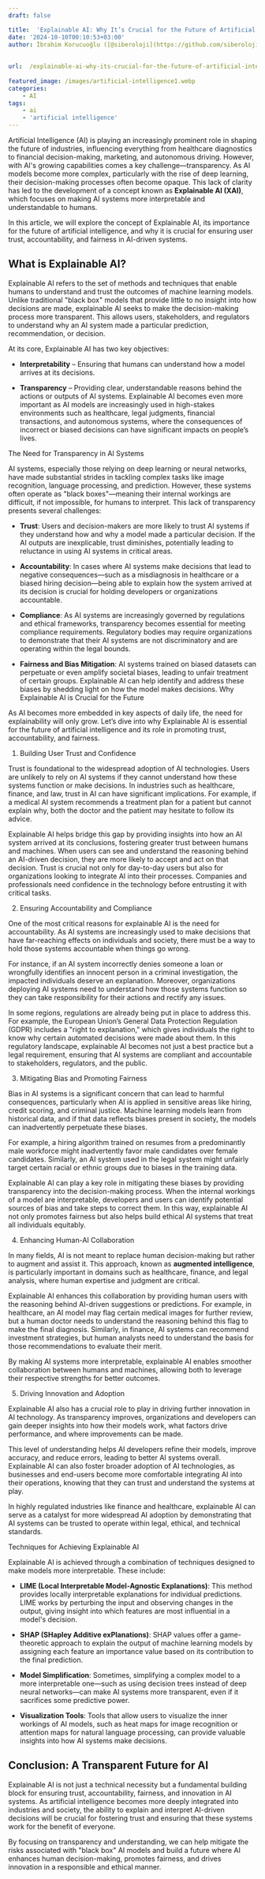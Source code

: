 ```yaml
---
draft: false

title:  'Explainable AI: Why It’s Crucial for the Future of Artificial Intelligence'
date: '2024-10-10T00:10:53+03:00'
author: İbrahim Korucuoğlu ([@siberoloji](https://github.com/siberoloji))
 
 
url:  /explainable-ai-why-its-crucial-for-the-future-of-artificial-intelligence/
 
featured_image: /images/artificial-intelligence1.webp
categories:
    - AI
tags:
    - ai
    - 'artificial intelligence'
---
```



Artificial Intelligence (AI) is playing an increasingly prominent role in shaping the future of industries, influencing everything from healthcare diagnostics to financial decision-making, marketing, and autonomous driving. However, with AI's growing capabilities comes a key challenge—transparency. As AI models become more complex, particularly with the rise of deep learning, their decision-making processes often become opaque. This lack of clarity has led to the development of a concept known as **Explainable AI (XAI)**, which focuses on making AI systems more interpretable and understandable to humans.



In this article, we will explore the concept of Explainable AI, its importance for the future of artificial intelligence, and why it is crucial for ensuring user trust, accountability, and fairness in AI-driven systems.



## What is Explainable AI?



Explainable AI refers to the set of methods and techniques that enable humans to understand and trust the outcomes of machine learning models. Unlike traditional "black box" models that provide little to no insight into how decisions are made, explainable AI seeks to make the decision-making process more transparent. This allows users, stakeholders, and regulators to understand why an AI system made a particular prediction, recommendation, or decision.



At its core, Explainable AI has two key objectives:


* **Interpretability** – Ensuring that humans can understand how a model arrives at its decisions.

* **Transparency** – Providing clear, understandable reasons behind the actions or outputs of AI systems.
Explainable AI becomes even more important as AI models are increasingly used in high-stakes environments such as healthcare, legal judgments, financial transactions, and autonomous systems, where the consequences of incorrect or biased decisions can have significant impacts on people’s lives.



The Need for Transparency in AI Systems



AI systems, especially those relying on deep learning or neural networks, have made substantial strides in tackling complex tasks like image recognition, language processing, and prediction. However, these systems often operate as "black boxes"—meaning their internal workings are difficult, if not impossible, for humans to interpret. This lack of transparency presents several challenges:


* **Trust**: Users and decision-makers are more likely to trust AI systems if they understand how and why a model made a particular decision. If the AI outputs are inexplicable, trust diminishes, potentially leading to reluctance in using AI systems in critical areas.

* **Accountability**: In cases where AI systems make decisions that lead to negative consequences—such as a misdiagnosis in healthcare or a biased hiring decision—being able to explain how the system arrived at its decision is crucial for holding developers or organizations accountable.

* **Compliance**: As AI systems are increasingly governed by regulations and ethical frameworks, transparency becomes essential for meeting compliance requirements. Regulatory bodies may require organizations to demonstrate that their AI systems are not discriminatory and are operating within the legal bounds.

* **Fairness and Bias Mitigation**: AI systems trained on biased datasets can perpetuate or even amplify societal biases, leading to unfair treatment of certain groups. Explainable AI can help identify and address these biases by shedding light on how the model makes decisions.
Why Explainable AI is Crucial for the Future



As AI becomes more embedded in key aspects of daily life, the need for explainability will only grow. Let’s dive into why Explainable AI is essential for the future of artificial intelligence and its role in promoting trust, accountability, and fairness.



1. Building User Trust and Confidence



Trust is foundational to the widespread adoption of AI technologies. Users are unlikely to rely on AI systems if they cannot understand how these systems function or make decisions. In industries such as healthcare, finance, and law, trust in AI can have significant implications. For example, if a medical AI system recommends a treatment plan for a patient but cannot explain why, both the doctor and the patient may hesitate to follow its advice.



Explainable AI helps bridge this gap by providing insights into how an AI system arrived at its conclusions, fostering greater trust between humans and machines. When users can see and understand the reasoning behind an AI-driven decision, they are more likely to accept and act on that decision. Trust is crucial not only for day-to-day users but also for organizations looking to integrate AI into their processes. Companies and professionals need confidence in the technology before entrusting it with critical tasks.



2. Ensuring Accountability and Compliance



One of the most critical reasons for explainable AI is the need for accountability. As AI systems are increasingly used to make decisions that have far-reaching effects on individuals and society, there must be a way to hold those systems accountable when things go wrong.



For instance, if an AI system incorrectly denies someone a loan or wrongfully identifies an innocent person in a criminal investigation, the impacted individuals deserve an explanation. Moreover, organizations deploying AI systems need to understand how those systems function so they can take responsibility for their actions and rectify any issues.



In some regions, regulations are already being put in place to address this. For example, the European Union’s General Data Protection Regulation (GDPR) includes a "right to explanation," which gives individuals the right to know why certain automated decisions were made about them. In this regulatory landscape, explainable AI becomes not just a best practice but a legal requirement, ensuring that AI systems are compliant and accountable to stakeholders, regulators, and the public.



3. Mitigating Bias and Promoting Fairness



Bias in AI systems is a significant concern that can lead to harmful consequences, particularly when AI is applied in sensitive areas like hiring, credit scoring, and criminal justice. Machine learning models learn from historical data, and if that data reflects biases present in society, the models can inadvertently perpetuate these biases.



For example, a hiring algorithm trained on resumes from a predominantly male workforce might inadvertently favor male candidates over female candidates. Similarly, an AI system used in the legal system might unfairly target certain racial or ethnic groups due to biases in the training data.



Explainable AI can play a key role in mitigating these biases by providing transparency into the decision-making process. When the internal workings of a model are interpretable, developers and users can identify potential sources of bias and take steps to correct them. In this way, explainable AI not only promotes fairness but also helps build ethical AI systems that treat all individuals equitably.



4. Enhancing Human-AI Collaboration



In many fields, AI is not meant to replace human decision-making but rather to augment and assist it. This approach, known as **augmented intelligence**, is particularly important in domains such as healthcare, finance, and legal analysis, where human expertise and judgment are critical.



Explainable AI enhances this collaboration by providing human users with the reasoning behind AI-driven suggestions or predictions. For example, in healthcare, an AI model may flag certain medical images for further review, but a human doctor needs to understand the reasoning behind this flag to make the final diagnosis. Similarly, in finance, AI systems can recommend investment strategies, but human analysts need to understand the basis for those recommendations to evaluate their merit.



By making AI systems more interpretable, explainable AI enables smoother collaboration between humans and machines, allowing both to leverage their respective strengths for better outcomes.



5. Driving Innovation and Adoption



Explainable AI also has a crucial role to play in driving further innovation in AI technology. As transparency improves, organizations and developers can gain deeper insights into how their models work, what factors drive performance, and where improvements can be made.



This level of understanding helps AI developers refine their models, improve accuracy, and reduce errors, leading to better AI systems overall. Explainable AI can also foster broader adoption of AI technologies, as businesses and end-users become more comfortable integrating AI into their operations, knowing that they can trust and understand the systems at play.



In highly regulated industries like finance and healthcare, explainable AI can serve as a catalyst for more widespread AI adoption by demonstrating that AI systems can be trusted to operate within legal, ethical, and technical standards.



Techniques for Achieving Explainable AI



Explainable AI is achieved through a combination of techniques designed to make models more interpretable. These include:


* **LIME (Local Interpretable Model-Agnostic Explanations)**: This method provides locally interpretable explanations for individual predictions. LIME works by perturbing the input and observing changes in the output, giving insight into which features are most influential in a model's decision.

* **SHAP (SHapley Additive exPlanations)**: SHAP values offer a game-theoretic approach to explain the output of machine learning models by assigning each feature an importance value based on its contribution to the final prediction.

* **Model Simplification**: Sometimes, simplifying a complex model to a more interpretable one—such as using decision trees instead of deep neural networks—can make AI systems more transparent, even if it sacrifices some predictive power.

* **Visualization Tools**: Tools that allow users to visualize the inner workings of AI models, such as heat maps for image recognition or attention maps for natural language processing, can provide valuable insights into how AI systems make decisions.
## Conclusion: A Transparent Future for AI



Explainable AI is not just a technical necessity but a fundamental building block for ensuring trust, accountability, fairness, and innovation in AI systems. As artificial intelligence becomes more deeply integrated into industries and society, the ability to explain and interpret AI-driven decisions will be crucial for fostering trust and ensuring that these systems work for the benefit of everyone.



By focusing on transparency and understanding, we can help mitigate the risks associated with "black box" AI models and build a future where AI enhances human decision-making, promotes fairness, and drives innovation in a responsible and ethical manner.

